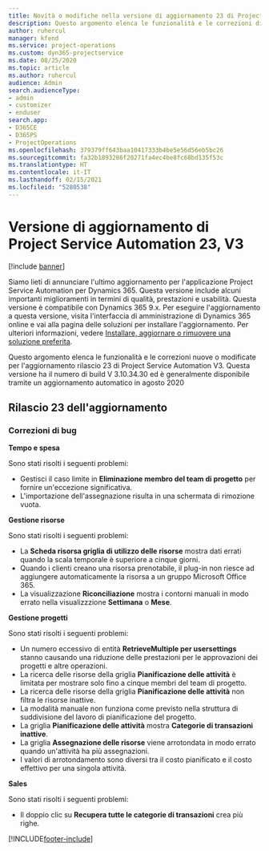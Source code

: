 ```yaml
---
title: Novità o modifiche nella versione di aggiornamento 23 di Project Service Automation V3
description: Questo argomento elenca le funzionalità e le correzioni disponibili nella versione di aggiornamento 23 di Project Service Automation V3.
author: ruhercul
manager: kfend
ms.service: project-operations
ms.custom: dyn365-projectservice
ms.date: 08/25/2020
ms.topic: article
ms.author: ruhercul
audience: Admin
search.audienceType:
- admin
- customizer
- enduser
search.app:
- D365CE
- D365PS
- ProjectOperations
ms.openlocfilehash: 379379ff643baa10417333b4be5e56d56eb5bc26
ms.sourcegitcommit: fa32b1893286f20271fa4ec4be8fc68bd135f53c
ms.translationtype: HT
ms.contentlocale: it-IT
ms.lasthandoff: 02/15/2021
ms.locfileid: "5280538"
---
```

# <a name="project-service-automation-update-release-23-v3"></a>Versione di aggiornamento di Project Service Automation 23, V3

[!include [banner](../includes/psa-now-project-operations.md)]

Siamo lieti di annunciare l'ultimo aggiornamento per l'applicazione Project Service Automation per Dynamics 365. Questa versione include alcuni importanti miglioramenti in termini di qualità, prestazioni e usabilità. Questa versione è compatibile con Dynamics 365 9.x. Per eseguire l'aggiornamento a questa versione, visita l'interfaccia di amministrazione di Dynamics 365 online e vai alla pagina delle soluzioni per installare l'aggiornamento. Per ulteriori informazioni, vedere [Installare, aggiornare o rimuovere una soluzione preferita](https://docs.microsoft.com/power-platform/admin/install-remove-preferred-solution).

Questo argomento elenca le funzionalità e le correzioni nuove o modificate per l'aggiornamento rilascio 23 di Project Service Automation V3. Questa versione ha il numero di build V 3.10.34.30 ed è generalmente disponibile tramite un aggiornamento automatico in agosto 2020

## <a name="update-release-23"></a>Rilascio 23 dell'aggiornamento

### <a name="bug-fixes"></a>Correzioni di bug

**Tempo e spesa**

Sono stati risolti i seguenti problemi:
- Gestisci il caso limite in **Eliminazione membro del team di progetto** per fornire un'eccezione significativa.
- L'importazione dell'assegnazione risulta in una schermata di rimozione vuota.

**Gestione risorse**

Sono stati risolti i seguenti problemi:

- La **Scheda risorsa griglia di utilizzo delle risorse** mostra dati errati quando la scala temporale è superiore a cinque giorni.
- Quando i clienti creano una risorsa prenotabile, il plug-in non riesce ad aggiungere automaticamente la risorsa a un gruppo Microsoft Office 365.
- La visualizzazione **Riconciliazione** mostra i contorni manuali in modo errato nella visualizzzione **Settimana** o **Mese**.

**Gestione progetti**

Sono stati risolti i seguenti problemi:

- Un numero eccessivo di entità **RetrieveMultiple per usersettings** stanno causando una riduzione delle prestazioni per le approvazioni dei progetti e altre operazioni.
- La ricerca delle risorse della griglia **Pianificazione delle attività** è limitata per mostrare solo fino a cinque membri del team di progetto. 
- La ricerca delle risorse della griglia **Pianificazione delle attività** non filtra le risorse inattive.
- La modalità manuale non funziona come previsto nella struttura di suddivisione del lavoro di pianificazione del progetto.
- La griglia **Pianificazione delle attività** mostra **Categorie di transazioni inattive**.
- La griglia **Assegnazione delle risorse** viene arrotondata in modo errato quando un'attività ha più assegnazioni.
- I valori di arrotondamento sono diversi tra il costo pianificato e il costo effettivo per una singola attività.

**Sales**

Sono stati risolti i seguenti problemi:

- Il doppio clic su **Recupera tutte le categorie di transazioni** crea più righe.


[!INCLUDE[footer-include](../includes/footer-banner.md)]